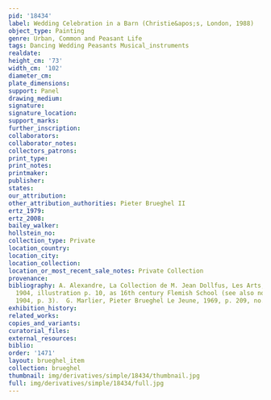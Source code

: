 ```yaml
---
pid: '18434'
label: Wedding Celebration in a Barn (Christie&apos;s, London, 1988)
object_type: Painting
genre: Urban, Common and Peasant Life
tags: Dancing Wedding Peasants Musical_instruments
realdate: 
height_cm: '73'
width_cm: '102'
diameter_cm: 
plate_dimensions: 
support: Panel
drawing_medium: 
signature: 
signature_location: 
support_marks: 
further_inscription: 
collaborators: 
collaborator_notes: 
collectors_patrons: 
print_type: 
print_notes: 
printmaker: 
publisher: 
states: 
our_attribution: 
other_attribution_authorities: Pieter Brueghel II
ertz_1979: 
ertz_2008: 
bailey_walker: 
hollstein_no: 
collection_type: Private
location_country: 
location_city: 
location_collection: 
location_or_most_recent_sale_notes: Private Collection
provenance: 
bibliography: A. Alexandre, La Collection de M. Jean Dollfus, Les Arts, no. 25, Jan
  1904, illustration p. 10, as 16th century Flemish School (see also no. 26, Feb.
  1904, p. 3).  G. Marlier, Pieter Brueghel Le Jeune, 1969, p. 209, no. 10.
exhibition_history: 
related_works: 
copies_and_variants: 
curatorial_files: 
external_resources: 
biblio: 
order: '1471'
layout: brueghel_item
collection: brueghel
thumbnail: img/derivatives/simple/18434/thumbnail.jpg
full: img/derivatives/simple/18434/full.jpg
---
```

